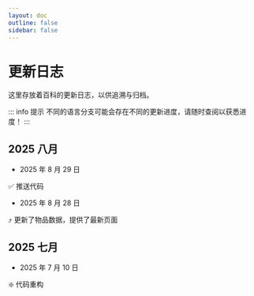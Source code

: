 ```yaml
---
layout: doc
outline: false
sidebar: false
---
```


# 更新日志

这里存放着百科的更新日志，以供追溯与归档。

::: info 提示
不同的语言分支可能会存在不同的更新进度，请随时查阅以获悉进度！
:::

## 2025 八月

- 2025 年 8 月 29 日

:white_check_mark: 推送代码

- 2025 年 8 月 28 日

:arrow_heading_up: 更新了物品数据，提供了最新页面

## 2025 七月

- 2025 年 7 月 10 日

:sparkle: 代码重构
